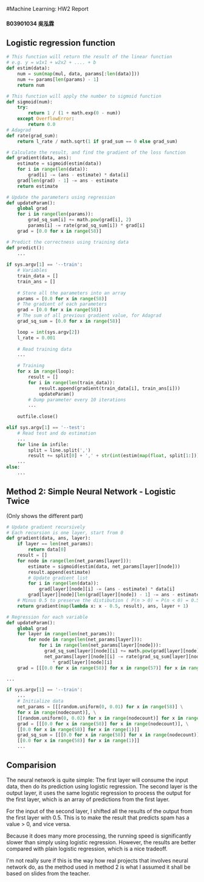 #Machine Learning: HW2 Report

#### B03901034 吳泓霖

## Logistic regression function
```python
# This function will return the result of the linear function
# e.g. y = w1x1 + w2x2 + .... + b
def estim(data):
	num = sum(map(mul, data, params[:len(data)]))
	num += params[len(params) - 1]
	return num

# This function will apply the number to sigmoid function
def sigmoid(num):
	try:
		return 1 / (1 + math.exp(0 - num))
	except OverflowError:
		return 0.0
# Adagrad
def rate(grad_sum):
	return l_rate / math.sqrt(1 if grad_sum == 0 else grad_sum)

# Calculate the result, and find the gradient of the loss function
def gradient(data, ans):
	estimate = sigmoid(estim(data))
	for i in range(len(data)):
		grad[i] -= (ans - estimate) * data[i]
	grad[len(grad) - 1] -= ans - estimate
	return estimate

# Update the parameters using regression
def updateParam():
	global grad
	for i in range(len(params)):
		grad_sq_sum[i] += math.pow(grad[i], 2)
		params[i] -= rate(grad_sq_sum[i]) * grad[i]
	grad = [0.0 for x in range(58)]

# Predict the correctness using training data
def predict():
	...
	
if sys.argv[1] == '--train':
	# Variables
	train_data = []
	train_ans = []
	
	# Store all the parameters into an array
	params = [0.0 for x in range(58)]
	# The gradient of each parameters
	grad = [0.0 for x in range(58)]
	# The sum of all previous gradient value, for Adagrad
	grad_sq_sum = [0.0 for x in range(58)]

	loop = int(sys.argv[2])
	l_rate = 0.001
	
	# Read training data
	...

	# Training
	for x in range(loop):
		result = []
		for i in range(len(train_data)):
			result.append(gradient(train_data[i], train_ans[i]))
			updateParam()
		# Dump parameter every 10 iterations
		...
	
	outfile.close()

elif sys.argv[1] == '--test':
	# Read test and do estimation
	...
	for line in infile:
		split = line.split(',')
		result += split[0] + ',' + str(int(estim(map(float, split[1:])) > 0))+ '\n'
	...
else:
	...
```

## Method 2: Simple Neural Network - Logistic Twice
(Only shows the different part)

```python
# Update gradient recursively
# Each recursion is one layer, start from 0
def gradient(data, ans, layer):
	if layer == len(net_params):
		return data[0]
	result = []
	for node in range(len(net_params[layer])):
		estimate = sigmoid(estim(data, net_params[layer][node]))
		result.append(estimate)
		# Update gradient list
		for i in range(len(data)):
			grad[layer][node][i] -= (ans - estimate) * data[i]
		grad[layer][node][len(grad[layer][node]) - 1] -= ans - estimate
	# Minus 0.5 to preserve the distibution ( P(n > 0) = P(n < 0) = 0.5) 
	return gradient(map(lambda x: x - 0.5, result), ans, layer + 1)

# Regression for each variable
def updateParam():
	global grad
	for layer in range(len(net_params)):
		for node in range(len(net_params[layer])):
			for i in range(len(net_params[layer][node])):
			  grad_sq_sum[layer][node][i] += math.pow(grad[layer][node][i], 2)
			  net_params[layer][node][i] -= rate(grad_sq_sum[layer][node][i])\
				 * grad[layer][node][i]
	grad = [[[0.0 for x in range(58)] for x in range(57)] for x in range(2)]

...

if sys.argv[1] == '--train':
	...
	# Initialize data
	net_params = [[[random.uniform(0, 0.01) for x in range(58)] \
	for x in range(nodecount)], \
	[[random.uniform(0, 0.02) for x in range(nodecount)] for x in range(1)]]
	grad = [[[0.0 for x in range(58)] for x in range(nodecount)], \
	[[0.0 for x in range(58)] for x in range(1)]]
	grad_sq_sum = [[[0.0 for x in range(58)] for x in range(nodecount)], \
	[[0.0 for x in range(58)] for x in range(1)]]
	...
```

## Comparision

The neural network is quite simple: The first layer will consume the input data, then do its prediction using logistic regression. The second layer is the output layer, it uses the same logistic regression to process the output for the first layer, which is an array of predictions from the first layer.

For the input of the second layer, I shifted all the results of the output from the first layer with 0.5. This is to make the result that predicts spam has a value > 0, and vice versa.

Because it does many more processing, the running speed is significantly slower than simply using logistic regression. However, the results are better compared with plain logistic regression, which is a nice tradeoff.

I'm not really sure if this is the way how real projects that involves neural network do, as the method used in method 2 is what I assumed it shall be based on slides from the teacher.
